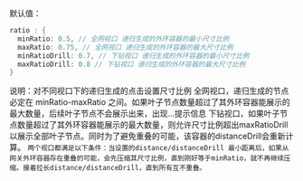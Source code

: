 默认值：

```d
ratio : {
  minRatio: 0.5, // 全网视口 递归生成的外环容器的最小尺寸比例
  maxRatio: 0.75, // 全网视口 递归生成的外环容器的最大尺寸比例
  minRatioDrill: 0.7, // 下钻视口 递归生成的外环容器的最小尺寸比例
  maxRatioDrill: 0.8 // 下钻视口 递归生成的外环容器的最大尺寸比例
}
```

说明：对不同视口下的递归生成的点击设置尺寸比例
全网视口，递归生成的节点必定在 minRatio-maxRatio 之间。如果叶子节点数量超过了其外环容器能展示的最大数量，后续叶子节点不会展示出来，出现...提示信息
下钻视口，如果叶子节点数量超过了其外环容器能展示的最大数量，则允许尺寸比例超出maxRatioDrill以展示全部叶子节点。同时为了避免重叠的可能，该容器的distanceDrill会重新计算。
`两个视口都满足以下条件：当设置的distance/distanceDrill 最小距离后，如果从网关外环容器存在重叠的可能，会先压缩其尺寸比例，直到刚好等于minRatio，就不再继续压缩。接着拉长distance/distanceDrill，直到所有互不重叠。`